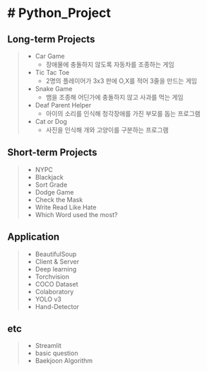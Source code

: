 # # Python_Project

Long-term Projects
-------------
> - Car Game
>   * 장애물에 충돌하지 않도록 자동차를 조종하는 게임
> - Tic Tac Toe
>   * 2명의 플레이어가 3x3 판에 O,X를 적어 3줄을 만드는 게임
> - Snake Game
>   * 뱀을 조종해 어딘가에 충돌하지 않고 사과를 먹는 게임 
> - Deaf Parent Helper
>   * 아이의 소리를 인식해 청각장애를 가진 부모를 돕는 프로그램
> - Cat or Dog
>   * 사진을 인식해 개와 고양이를 구분하는 프로그램

Short-term Projects
-------------
> - NYPC
> - Blackjack
> - Sort Grade
> - Dodge Game
> - Check the Mask
> - Write Read Like Hate 
> - Which Word used the most?

Application
----------
> - BeautifulSoup
> - Client & Server
> - Deep learning
> - Torchvision
> - COCO Dataset
> - Colaboratory
> - YOLO v3
> - Hand-Detector

etc
---
> - Streamlit
> - basic question
> - Baekjoon Algorithm
